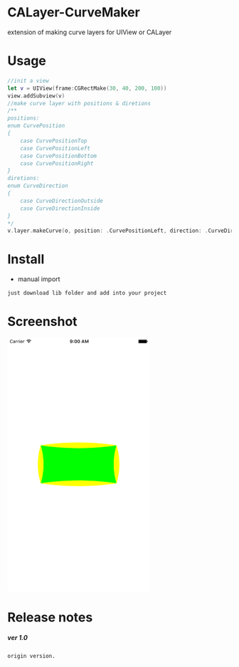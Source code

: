 # CALayer-CurveMaker
extension of making curve layers for UIView or CALayer

# Usage

```swift
//init a view
let v = UIView(frame:CGRectMake(30, 40, 200, 100))
view.addSubview(v)
//make curve layer with positions & diretions
/**
positions: 
enum CurvePosition
{
    case CurvePositionTop
    case CurvePositionLeft
    case CurvePositionBottom
    case CurvePositionRight
}
diretions:
enum CurveDirection
{
    case CurveDirectionOutside
    case CurveDirectionInside
}
*/
v.layer.makeCurve(o, position: .CurvePositionLeft, direction: .CurveDirectionOutside, color: UIColor.yellowColor())
```

# Install

- manual import
```swift
just download lib folder and add into your project
```

# Screenshot

<img src="screenshot.png" width="320">

# Release notes

##### ver 1.0

`origin version.`

